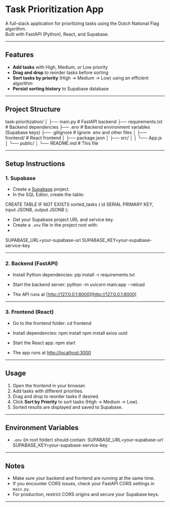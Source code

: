 # Task Prioritization App

A full-stack application for prioritizing tasks using the Dutch National Flag algorithm.  
Built with FastAPI (Python), React, and Supabase.

---

## Features

- **Add tasks** with High, Medium, or Low priority
- **Drag and drop** to reorder tasks before sorting
- **Sort tasks by priority** (High → Medium → Low) using an efficient algorithm
- **Persist sorting history** to Supabase database

---

## Project Structure

task-prioritization/
│
├── main.py # FastAPI backend
├── requirements.txt # Backend dependencies
├── .env # Backend environment variables (Supabase keys)
├── .gitignore # Ignore .env and other files
│
├── frontend/ # React frontend
│ ├── package.json
│ ├── src/
│ │ └── App.js
│ └── public/
│
└── README.md # This file

---

## Setup Instructions

### 1. Supabase

- Create a [Supabase](https://supabase.com/) project.
- In the SQL Editor, create the table:

CREATE TABLE IF NOT EXISTS sorted_tasks (
id SERIAL PRIMARY KEY,
input JSONB,
output JSONB
);

- Get your Supabase project URL and service key.
- Create a `.env` file in the project root with:
- 
SUPABASE_URL=your-supabase-url
SUPABASE_KEY=your-supabase-service-key

---

### 2. Backend (FastAPI)

- Install Python dependencies:
pip install -r requirements.txt

- Start the backend server:
python -m uvicorn main:app --reload

- The API runs at [http://127.0.0.1:8000](http://127.0.0.1:8000)

---

### 3. Frontend (React)

- Go to the frontend folder:
cd frontend

- Install dependencies:
npm install
npm install axios uuid

- Start the React app:
npm start
- The app runs at [http://localhost:3000](http://localhost:3000)

---

## Usage

1. Open the frontend in your browser.
2. Add tasks with different priorities.
3. Drag and drop to reorder tasks if desired.
4. Click **Sort by Priority** to sort tasks (High → Medium → Low).
5. Sorted results are displayed and saved to Supabase.

---

## Environment Variables

- `.env` (in root folder) should contain:
SUPABASE_URL=your-supabase-url
SUPABASE_KEY=your-supabase-service-key

---

## Notes

- Make sure your backend and frontend are running at the same time.
- If you encounter CORS issues, check your FastAPI CORS settings in `main.py`.
- For production, restrict CORS origins and secure your Supabase keys.

---
